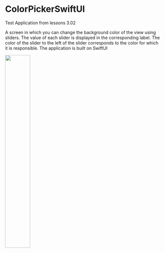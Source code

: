 # ColorPickerSwiftUI

Test Application from lessons 3.02

A screen in which you can change the background color of the view using sliders. The value of each slider is displayed in the corresponding label. The color of the slider to the left of the slider corresponds to the color for which it is responsible. The application is built on SwiftUI

<img src="https://github.com/nikktro/ColorPickerSwiftUI/assets/23638348/45a6d7ee-ef6f-4579-aeaf-81db66429152" width=40% height=40%>
